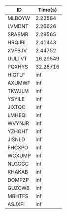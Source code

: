 |ID|Time(s)|
|-|-|
|MLBOYW|2.22584|
|LVMDNT|2.26626|
|SRASMR|2.29565|
|HRQJRI|2.41443|
|XVFBJV|2.44752|
|UULTVT|16.29549|
|PQXHYS|32.28716|
|HIGTLF|inf|
|AXUMWF|inf|
|TKWJLM|inf|
|YSYILE|inf|
|JIXTQC|inf|
|LMHEQI|inf|
|WVYNJR|inf|
|YZHOHT|inf|
|JISNLD|inf|
|FHCXPO|inf|
|WCXUMP|inf|
|NLGGGC|inf|
|KHAKAB|inf|
|DOMPZP|inf|
|GUZCWB|inf|
|MRHTFS|inf|
|ASJXFI|inf|
